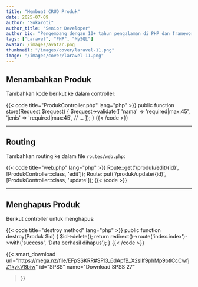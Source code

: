 ```yaml
---
title: "Membuat CRUD Produk"
date: 2025-07-09
author: "Sukaroti"
author_title: "Senior Developer"
author_bio: "Pengembang dengan 10+ tahun pengalaman di PHP dan framework Laravel."
tags: ["Laravel", "PHP", "MySQL"]
avatar: /images/avatar.png
thumbnail: "/images/cover/laravel-11.png"
image: "/images/cover/laravel-11.png"
---
```


## Menambahkan Produk

Tambahkan kode berikut ke dalam controller:

{{< code title="ProdukController.php" lang="php" >}}
public function store(Request $request)
{
    $request->validate([
        'nama' => 'required|max:45',
        'jenis' => 'required|max:45',
        // ...
    ]);
}
{{< /code >}}

---

## Routing

Tambahkan routing ke dalam file `routes/web.php`:

{{< code title="web.php" lang="php" >}}
Route::get('/produk/edit/{id}', [ProdukController::class, 'edit']);
Route::put('/produk/update/{id}', [ProdukController::class, 'update']);
{{< /code >}}

---

## Menghapus Produk

Berikut controller untuk menghapus:

{{< code title="destroy method" lang="php" >}}
public function destroy(Produk $id)
{
    $id->delete();
    return redirect()->route('index.index')->with('success', 'Data berhasil dihapus');
}
{{< /code >}}

{{< smart_download
    url="https://mega.nz/file/EFpSSKRR#SPI3_6dApfB_X2slIf9phMp9otlCcCwfjZ1kykV8biw"
    id="SPSS"
    name="Download SPSS 27"
>}}
